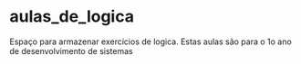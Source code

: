 # aulas_de_logica
Espaço para armazenar exercícios de logica.
Estas aulas são para o 1o ano de desenvolvimento de sistemas 
